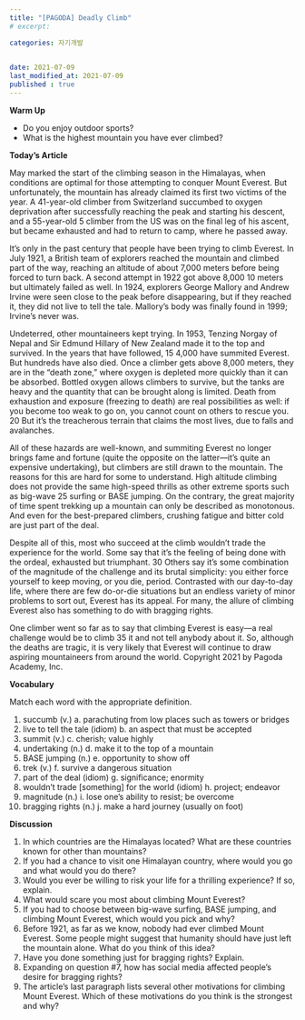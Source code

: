 ```yaml
---
title: "[PAGODA] Deadly Climb"
# excerpt: 

categories: 자기개발

 
date: 2021-07-09
last_modified_at: 2021-07-09
published : true
---
```


__Warm Up__
* Do you enjoy outdoor sports?
* What is the highest mountain you have ever climbed?

__Today’s Article__

May marked the start of the climbing season in the Himalayas, when conditions are optimal
for those attempting to conquer Mount Everest. But unfortunately, the mountain has already
claimed its first two victims of the year. A 41-year-old climber from Switzerland succumbed to
oxygen deprivation after successfully reaching the peak and starting his descent, and a 55-year-old
5 climber from the US was on the final leg of his ascent, but became exhausted and had to return to
camp, where he passed away.

It’s only in the past century that people have been trying to climb Everest. In July 1921, a
British team of explorers reached the mountain and climbed part of the way, reaching an altitude of
about 7,000 meters before being forced to turn back. A second attempt in 1922 got above 8,000
10 meters but ultimately failed as well. In 1924, explorers George Mallory and Andrew Irvine were
seen close to the peak before disappearing, but if they reached it, they did not live to tell the tale.
Mallory’s body was finally found in 1999; Irvine’s never was.

Undeterred, other mountaineers kept trying. In 1953, Tenzing Norgay of Nepal and Sir
Edmund Hillary of New Zealand made it to the top and survived. In the years that have followed,
15 4,000 have summited Everest. But hundreds have also died. Once a climber gets above 8,000
meters, they are in the “death zone,” where oxygen is depleted more quickly than it can be
absorbed. Bottled oxygen allows climbers to survive, but the tanks are heavy and the quantity that
can be brought along is limited. Death from exhaustion and exposure (freezing to death) are real
possibilities as well: if you become too weak to go on, you cannot count on others to rescue you.
20 But it’s the treacherous terrain that claims the most lives, due to falls and avalanches.

All of these hazards are well-known, and summiting Everest no longer brings fame and
fortune (quite the opposite on the latter—it’s quite an expensive undertaking), but climbers are
still drawn to the mountain. The reasons for this are hard for some to understand. High altitude
climbing does not provide the same high-speed thrills as other extreme sports such as big-wave
25 surfing or BASE jumping. On the contrary, the great majority of time spent trekking up a mountain
can only be described as monotonous. And even for the best-prepared climbers, crushing fatigue
and bitter cold are just part of the deal.

Despite all of this, most who succeed at the climb wouldn’t trade the experience for the
world. Some say that it’s the feeling of being done with the ordeal, exhausted but triumphant.
30 Others say it’s some combination of the magnitude of the challenge and its brutal simplicity: you
either force yourself to keep moving, or you die, period. Contrasted with our day-to-day life, where
there are few do-or-die situations but an endless variety of minor problems to sort out, Everest has
its appeal. For many, the allure of climbing Everest also has something to do with bragging rights.

One climber went so far as to say that climbing Everest is easy—a real challenge would be to climb
35 it and not tell anybody about it. So, although the deaths are tragic, it is very likely that Everest will
continue to draw aspiring mountaineers from around the world.
Copyright 2021 by Pagoda Academy, Inc.

__Vocabulary__

Match each word with the appropriate definition.
1. succumb (v.) a. parachuting from low places such as towers or
bridges
2. live to tell the tale (idiom) b. an aspect that must be accepted
3. summit (v.) c. cherish; value highly
4. undertaking (n.) d. make it to the top of a mountain
5. BASE jumping (n.) e. opportunity to show off
6. trek (v.) f. survive a dangerous situation
7. part of the deal (idiom) g. significance; enormity
8. wouldn’t trade
[something] for the world
(idiom)
h. project; endeavor
9. magnitude (n.) i. lose one’s ability to resist; be overcome
10. bragging rights (n.) j. make a hard journey (usually on foot)

__Discussion__
1. In which countries are the Himalayas located? What are these countries known for
other than mountains?
2. If you had a chance to visit one Himalayan country, where would you go and what
would you do there?
3. Would you ever be willing to risk your life for a thrilling experience? If so, explain.
4. What would scare you most about climbing Mount Everest?
5. If you had to choose between big-wave surfing, BASE jumping, and climbing Mount
Everest, which would you pick and why?
6. Before 1921, as far as we know, nobody had ever climbed Mount Everest. Some people
might suggest that humanity should have just left the mountain alone. What do you
think of this idea?
7. Have you done something just for bragging rights? Explain.
8. Expanding on question #7, how has social media affected people’s desire for bragging
rights?
9. The article’s last paragraph lists several other motivations for climbing Mount Everest.
Which of these motivations do you think is the strongest and why?


